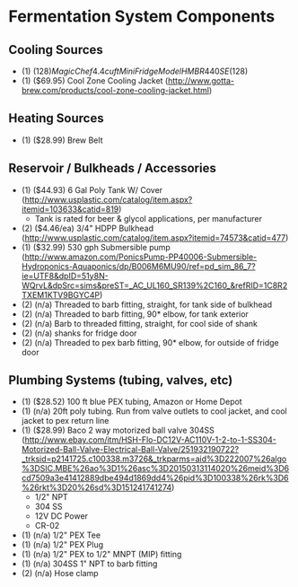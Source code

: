 # Fermentation System Components

## Cooling Sources
* (1) ($128)     Magic Chef 4.4 cu ft Mini Fridge Model HMBR440SE ($128)
* (1) ($69.95)   Cool Zone Cooling Jacket (http://www.gotta-brew.com/products/cool-zone-cooling-jacket.html)

## Heating Sources
* (1) ($28.99)   Brew Belt

## Reservoir / Bulkheads / Accessories
* (1) ($44.93)   6 Gal Poly Tank W/ Cover (http://www.usplastic.com/catalog/item.aspx?itemid=103633&catid=819)
  * Tank is rated for beer & glycol applications, per manufacturer
* (2) ($4.46/ea) 3/4" HDPP Bulkhead (http://www.usplastic.com/catalog/item.aspx?itemid=74573&catid=477) 
* (1) ($32.99)   530 gph Submersible pump (http://www.amazon.com/PonicsPump-PP40006-Submersible-Hydroponics-Aquaponics/dp/B006M6MU90/ref=pd_sim_86_7?ie=UTF8&dpID=51y8N-WQrvL&dpSrc=sims&preST=_AC_UL160_SR139%2C160_&refRID=1C8R2TXEM1KTV9BGYC4P)
* (2) (n/a)      Threaded to barb fitting, straight, for tank side of bulkhead
* (2) (n/a)      Threaded to barb fitting, 90* elbow, for tank exterior
* (2) (n/a)      Barb to threaded fitting, straight, for cool side of shank
* (2) (n/a)      shanks for fridge door
* (2) (n/a)      Threaded to pex barb fitting, 90* elbow, for outside of fridge door

## Plumbing Systems (tubing, valves, etc)
* (1) ($28.52)   100 ft blue PEX tubing, Amazon or Home Depot
* (1) (n/a)      20ft poly tubing. Run from valve outlets to cool jacket, and cool jacket to pex return line
* (1) ($28.99)   Baco 2 way motorized ball valve 304SS (http://www.ebay.com/itm/HSH-Flo-DC12V-AC110V-1-2-to-1-SS304-Motorized-Ball-Valve-Electrical-Ball-Valve/251932190722?_trksid=p2141725.c100338.m3726&_trkparms=aid%3D222007%26algo%3DSIC.MBE%26ao%3D1%26asc%3D20150313114020%26meid%3D6cd7509a3e41412889dbe494d1869dd4%26pid%3D100338%26rk%3D6%26rkt%3D20%26sd%3D151241741274)
  * 1/2" NPT
  * 304 SS
  * 12V DC Power
  * CR-02 
* (1) (n/a)      1/2" PEX Tee
* (1) (n/a)      1/2" PEX Plug
* (1) (n/a)      1/2" PEX to 1/2" MNPT (MIP) fitting
* (1) (n/a)      304SS 1" NPT to barb fitting
* (2) (n/a)      Hose clamp
  

